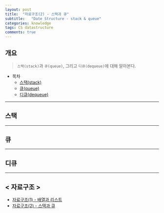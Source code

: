 ```yaml
---
layout: post
title:  "자료구조(2) - 스택과 큐"
subtitle:   "Date Structure - stack & queue"
categories: knowledge 
tags: CS datastructure
comments: true
---
```


## 개요
>`스택(stack)`과 `큐(queue)`, 그리고 `디큐(dequeue)`에 대해 알아본다.

- 목차
    - [스택(stack)](http://localhost:4000/knowledge/2020/10/23/knowledge-data_structure2/#스택)
    - [큐(queue)](http://localhost:4000/knowledge/2020/10/23/knowledge-data_structure2/#큐)
    - [디큐(dequeue)](http://localhost:4000/knowledge/2020/10/23/knowledge-data_structure2/#디큐)

___
## 스택
___
## 큐
___
## 디큐
___
## < 자료구조 >
- [자료구조(1) - 배열과 리스트](http://localhost:4000/knowledge/2020/10/23/knowledge-data_structure1/ "(1)")
- [자료구조(2) - 스택과 큐](http://localhost:4000/knowledge/2020/10/23/knowledge-data_structure2/ "(2)")